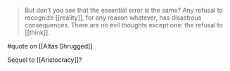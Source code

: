 > But don’t you see that the essential error is the same? Any refusal to recognize [[reality]], for any reason whatever, has disastrous consequences. There are no evil thoughts except one: the refusal to [[think]].

#quote on [[Altas Shrugged]]

Sequel to [[Aristocracy]]?
